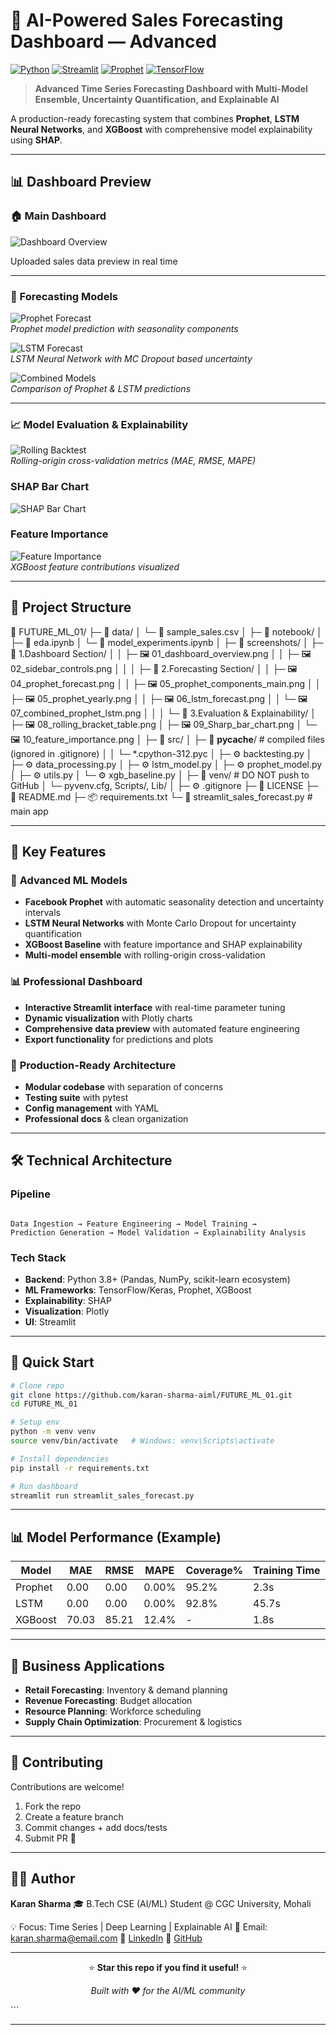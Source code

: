 # 🚀 AI-Powered Sales Forecasting Dashboard — Advanced

[![Python](https://img.shields.io/badge/Python-3.8+-blue.svg)](https://python.org)
[![Streamlit](https://img.shields.io/badge/Streamlit-1.28+-red.svg)](https://streamlit.io)
[![Prophet](https://img.shields.io/badge/Prophet-1.1+-green.svg)](https://facebook.github.io/prophet/)
[![TensorFlow](https://img.shields.io/badge/TensorFlow-2.12+-orange.svg)](https://tensorflow.org)

> **Advanced Time Series Forecasting Dashboard with Multi-Model Ensemble, Uncertainty Quantification, and Explainable AI**

A production-ready forecasting system that combines **Prophet**, **LSTM Neural Networks**, and **XGBoost** with comprehensive model explainability using **SHAP**.

---

## 📊 Dashboard Preview

### 🏠 Main Dashboard  

![Dashboard Overview](./screenshots/1.Dashboard%20section/01_dashbard_overview.png)


Uploaded sales data preview in real time

---

### 🔮 Forecasting Models  
![Prophet Forecast](screenshots/2.Forecasting%20Section/04_prophet_forecast.png)  
*Prophet model prediction with seasonality components*  

![LSTM Forecast](screenshots/2.Forecasting%20Section/06_lstm_forecast.png)  
*LSTM Neural Network with MC Dropout based uncertainty*  

![Combined Models](screenshots/2.Forecasting%20Section/07_combined_prophet_lstm.png)  
*Comparison of Prophet & LSTM predictions*

---

### 📈 Model Evaluation & Explainability  
![Rolling Backtest](screenshots/3.Evaluation%20&%20Explainability/08_rolling_bracket_table.png)  
*Rolling-origin cross-validation metrics (MAE, RMSE, MAPE)*  

###  SHAP Bar Chart  
![SHAP Bar Chart](./screenshots/3.Evaluation%20&%20Explainability/09_sharp_bar_chart.png)  

### Feature Importance
![Feature Importance](screenshots/3.Evaluation%20&%20Explainability/10_feature_importance.png)  
*XGBoost feature contributions visualized*

---

## 📂 Project Structure

📂 FUTURE_ML_01/
├─ 📂 data/
│  └─ 📄 sample_sales.csv
│
├─ 📂 notebook/
│  ├─ 📓 eda.ipynb
│  └─ 📓 model_experiments.ipynb
│
├─ 📂 screenshots/
│  ├─ 📂 1.Dashboard Section/
│  │  ├─ 🖼️ 01_dashboard_overview.png
│  │  ├─ 🖼️ 02_sidebar_controls.png
│  │
│  ├─ 📂 2.Forecasting Section/
│  │  ├─ 🖼️ 04_prophet_forecast.png
│  │  ├─ 🖼️ 05_prophet_components_main.png
│  │  ├─ 🖼️ 05_prophet_yearly.png
│  │  ├─ 🖼️ 06_lstm_forecast.png
│  │  └─ 🖼️ 07_combined_prophet_lstm.png
│  │
│  └─ 📂 3.Evaluation & Explainability/
│     ├─ 🖼️ 08_rolling_bracket_table.png
│     ├─ 🖼️ 09_Sharp_bar_chart.png
│     └─ 🖼️ 10_feature_importance.png
│
├─ 📂 src/
│  ├─ 📂 __pycache__/                 # compiled files (ignored in .gitignore)
│  │  └─ *.cpython-312.pyc
│  ├─ ⚙️ backtesting.py
│  ├─ ⚙️ data_processing.py
│  ├─ ⚙️ lstm_model.py
│  ├─ ⚙️ prophet_model.py
│  ├─ ⚙️ utils.py
│  └─ ⚙️ xgb_baseline.py
│
├─ 📂 venv/                           # DO NOT push to GitHub
│  └─ pyvenv.cfg, Scripts/, Lib/
│
├─ ⚙️ .gitignore
├─ 📜 LICENSE
├─ 📘 README.md
├─ 📦 requirements.txt
└─ 🚀 streamlit_sales_forecast.py     # main app

---

## 🌟 Key Features

### 🔬 **Advanced ML Models**
- **Facebook Prophet** with automatic seasonality detection and uncertainty intervals
- **LSTM Neural Networks** with Monte Carlo Dropout for uncertainty quantification  
- **XGBoost Baseline** with feature importance and SHAP explainability
- **Multi-model ensemble** with rolling-origin cross-validation

### 📊 **Professional Dashboard**
- **Interactive Streamlit interface** with real-time parameter tuning
- **Dynamic visualization** with Plotly charts
- **Comprehensive data preview** with automated feature engineering
- **Export functionality** for predictions and plots

### 🎯 **Production-Ready Architecture**
- **Modular codebase** with separation of concerns
- **Testing suite** with pytest
- **Config management** with YAML
- **Professional docs** & clean organization

---

## 🛠️ Technical Architecture

### **Pipeline**
```

Data Ingestion → Feature Engineering → Model Training →
Prediction Generation → Model Validation → Explainability Analysis

````

### **Tech Stack**
- **Backend**: Python 3.8+ (Pandas, NumPy, scikit-learn ecosystem)
- **ML Frameworks**: TensorFlow/Keras, Prophet, XGBoost
- **Explainability**: SHAP
- **Visualization**: Plotly
- **UI**: Streamlit

---

## 🚀 Quick Start

```bash
# Clone repo
git clone https://github.com/karan-sharma-aiml/FUTURE_ML_01.git
cd FUTURE_ML_01

# Setup env
python -m venv venv
source venv/bin/activate   # Windows: venv\Scripts\activate

# Install dependencies
pip install -r requirements.txt

# Run dashboard
streamlit run streamlit_sales_forecast.py
````

---

## 📊 Model Performance (Example)

| Model   | MAE   | RMSE  | MAPE  | Coverage% | Training Time |
| ------- | ----- | ----- | ----- | --------- | ------------- |
| Prophet | 0.00  | 0.00  | 0.00% | 95.2%     | 2.3s          |
| LSTM    | 0.00  | 0.00  | 0.00% | 92.8%     | 45.7s         |
| XGBoost | 70.03 | 85.21 | 12.4% | -         | 1.8s          |

---

## 🎯 Business Applications

* **Retail Forecasting**: Inventory & demand planning
* **Revenue Forecasting**: Budget allocation
* **Resource Planning**: Workforce scheduling
* **Supply Chain Optimization**: Procurement & logistics

---

## 🤝 Contributing

Contributions are welcome!

1. Fork the repo
2. Create a feature branch
3. Commit changes + add docs/tests
4. Submit PR 🎉

---

## 👨‍💻 Author

**Karan Sharma**
🎓 B.Tech CSE (AI/ML) Student @ CGC University, Mohali

💡 Focus: Time Series | Deep Learning | Explainable AI
📧 Email: [karan.sharma@email.com](mailto:karan.sharma@email.com)
🔗 [LinkedIn](https://www.linkedin.com/in/karan-sharma-167957271)
🐙 [GitHub](https://github.com/karan-sharma-aiml)

---

<div align="center">

⭐ **Star this repo if you find it useful!** ⭐

*Built with ❤️ for the AI/ML community*

</div>
```

---

